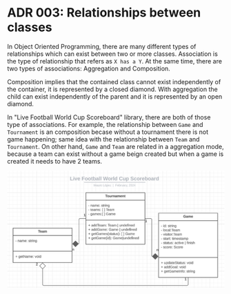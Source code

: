 # ADR 003: Relationships between classes

In Object Oriented Programming, there are many different types of relationships which can exist between two or more classes. Association is the type of relationship that refers as `X has a Y`. At the same time, there are two types of associations: Aggregation and Composition. 

Composition implies that the contained class cannot exist independently of the container, it is represented  by a closed diamond. With aggregation the child can exist independently of the parent and it is represented by an open diamond.

In "Live Football World Cup Scoreboard" library, there are both of those type of associations. For example, the relationship between `Game` and `Tournament` is an composition becase without a tournament there is not game happening; same idea with the relationship between `Team` and `Tournament`. On other hand, `Game` and `Team` are related in a aggregation mode, because a team can exist without a game beign created but when a game is created it needs to have 2 teams.

![UML class diagram](../img/UML-class-diagram.png)
